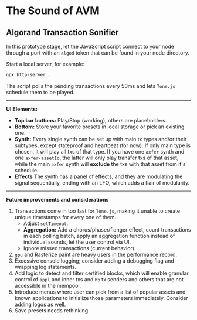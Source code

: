 # The Sound of AVM

## Algorand Transaction Sonifier

In this prototype stage, let the JavaScript script connect to your node through a port with an `algod` token that can be found in your node directory.

Start a local server, for example:

```bash
npx http-server .
```

The script polls the pending transactions every 50ms and lets `Tone.js` schedule them to be played.

---

**UI Elements:**

*   **Top bar buttons:** Play/Stop (working), others are placeholders.
*   **Bottom:** Store your favorite presets in local storage or pick an existing one.
*   **Synth:** Every single synth can be set up with main tx types and/or their subtypes, except stateproof and heartbeat (for now). If only main type is chosen, it will play all txs of that type. If you have one `axfer` synth and one `axfer-assetId`, the latter will only play transfer txs of that asset, while the main `axfer` synth will **exclude** the txs with that asset from it's schedule.
*   **Effects** The synth has a panel of effects, and they are modulating the signal sequentially, ending with an LFO, which adds a flair of modularity.

---

**Future improvements and considerations**

1.  Transactions come in too fast for `Tone.js`, making it unable to create unique timestamps for every one of them.
    *   Adjust `setTimeout`.
    *   **Aggregation:** Add a chorus/phaser/flanger effect, count transactions in each polling batch, apply an aggregation function instead of individual sounds, let the user control via UI.
    *   Ignore missed transactions (current behavior).
2.  `gpu` and Rasterize paint are heavy users in the performance record.
3.  Excessive console logging; consider adding a debugging flag and wrapping log statements.
4. Add logic to detect and filter certified blocks, which will enable granular control of `appl` and inner txs and `hb` tx senders and others that are not accessible in the mempool.
5. Introduce menus where user can pick from a list of popular assets and known applications to initialize those parameters immediately. Consider adding logos as well.
6. Save presets needs rethinking.
